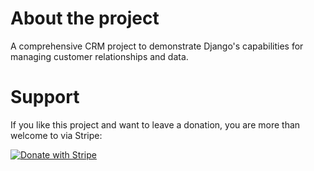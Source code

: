 # About the project

A comprehensive CRM project to demonstrate Django's capabilities for managing customer relationships and data.

# Support

If you like this project and want to leave a donation, you are more than welcome to via Stripe:

[![Donate with Stripe](https://img.shields.io/badge/Donate%20with%20Stripe-6a1b9a?style=for-the-badge&logo=stripe&logoColor=white)](https://donate.stripe.com/28o4hEeFg5mcc3C9AE)

